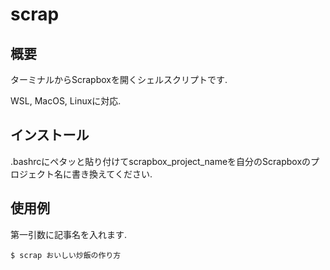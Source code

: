 # scrap

## 概要

ターミナルからScrapboxを開くシェルスクリプトです.

WSL, MacOS, Linuxに対応.

## インストール

.bashrcにペタッと貼り付けてscrapbox_project_nameを自分のScrapboxのプロジェクト名に書き換えてください.

## 使用例

第一引数に記事名を入れます.

```
$ scrap おいしい炒飯の作り方
```
